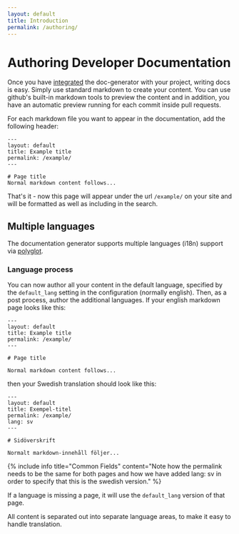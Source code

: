 ```yaml
---
layout: default
title: Introduction
permalink: /authoring/
---
```


# Authoring Developer Documentation

Once you have [integrated](./integrating) the doc-generator with your project,
writing docs is easy. Simply use standard markdown to create your content. You 
can use github's built-in markdown tools to preview the content and in addition,
you have an automatic preview running for each commit inside pull requests.

For each markdown file you want to appear in the documentation, add the following
header:

```
---
layout: default
title: Example title
permalink: /example/
---

# Page title
Normal markdown content follows...
```

That's it - now this page will appear under the url `/example/` on your site and will 
be formatted as well as including in the search.

## Multiple languages

The documentation generator supports multiple languages (i18n) support via 
[polyglot](https://polyglot.untra.io). 

### Language process

You can now author all your content in the default language, specified by the `default_lang` setting in the configuration (normally english). Then, as a post process, author the additional languages. If your english markdown page looks like this:

```
---
layout: default
title: Example title
permalink: /example/
---

# Page title

Normal markdown content follows...
```

then your Swedish translation should look like this:

```
---
layout: default
title: Exempel-titel
permalink: /example/
lang: sv
---

# Sidöverskrift

Normalt markdown-innehåll följer...
```

{% include info title="Common Fields" content="Note how the permalink needs to be the same for both pages and how we have added lang: sv in order to specify that this is the swedish version." %}

If a language is missing a page, it will use the `default_lang` version of that page.

All content is separated out into separate language areas, to make it easy to handle translation.





